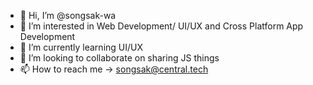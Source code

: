 - 👋 Hi, I’m @songsak-wa
- 👀 I’m interested in Web Development/ UI/UX and Cross Platform App Development
- 🌱 I’m currently learning UI/UX
- 💞️ I’m looking to collaborate on sharing JS things
- 📫 How to reach me -> songsak@central.tech

<!---
songsak-wa/songsak-wa is a ✨ special ✨ repository because its `README.md` (this file) appears on your GitHub profile.
You can click the Preview link to take a look at your changes.
--->
